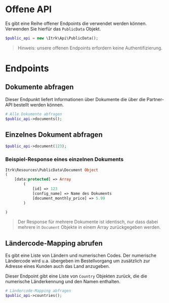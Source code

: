 # Offene API

Es gibt eine Reihe offener Endpoints die verwendet werden können. Verwenden Sie hierfür das
`PublicData` Objekt.

```php
$public_api = new \Itrk\Api\PublicData();
```

> Hinweis: unsere offenen Endpoints erfordern keine Authentifizierung.

# Endpoints

## Dokumente abfragen

Dieser Endpunkt liefert Informationen über Dokumente die über die Partner-API bestellt werden können.

````php
# Alle Dokumente abfragen
$public_api->documents();
````

## Einzelnes Dokument abfragen

````php
$public_api->document(123);
````

### Beispiel-Response eines einzelnen Dokuments

```php
Itrk\Resources\PublicData\Document Object
(
    [data:protected] => Array
        (
            [id] => 123
            [config_name] => Name des Dokuments
            [document_monthly_price] => 5.99
        )

)
```

> Der Response für mehrere Dokumente ist identisch, nur dass dabei mehrere in `Document` Objekte in einem Array
> zurückgegeben werden.

## Ländercode-Mapping abrufen

Es gibt eine Liste von Ländern und numerischen Codes. Der numerische Ländercode wird u.a. übergeben
im Bestellvorgang um zusätzlich zur Adresse eines Kunden auch das Land anzugeben.

Dieser Endpoint gibt eine Liste von `Country` Objekten zurück, die die numerische Länderkennung und den Namen enthalten.

````php
# Ländercode-Mapping abfragen
$public_api->countries();
````

